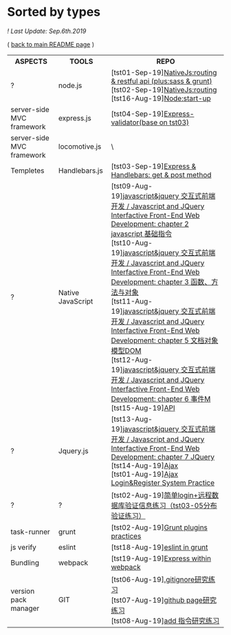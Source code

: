 # Sorted by types

*! Last Update: Sep.6th.2019*

( [back to main README page](https://vio999.github.io/tests-list-summary/) )

<table>
    <tr>
        <th>ASPECTS</th>
        <th>TOOLS</th>
        <th>REPO</th>
    </tr>
    <tr>
        <td>?</td>
        <td>node.js</td>
        <td>
            [tst01-Sep-19]<a href="https://github.com/vio999/tst01-Sep-19">NativeJs:routing & restful api (plus:sass & grunt)</a>
            <br>[tst02-Sep-19]<a href="https://github.com/vio999/tst02-Sep-19">NativeJs:routing</a>
            <br>[tst16-Aug-19]<a href="https://github.com/vio999/tst16-Aug-19">Node:start-up</a>
        </td>
    </tr>
    <tr>
        <td>server-side MVC framework</td>
        <td>express.js</td>
        <td>[tst04-Sep-19]<a href="https://github.com/vio999/tst04-Sep-19">Express-validator(base on tst03)</a></td>
    </tr>
    <tr>
        <td>server-side MVC framework</td>
        <td>locomotive.js</td>
        <td>\</td>
    </tr>
    <tr>
        <td>Templetes</td>
        <td>Handlebars.js</td>
        <td>[tst03-Sep-19]<a href="https://github.com/vio999/tst03-Sep-19">Express & Handlebars: get & post method</a>
        </td>
    </tr>
    <tr>
        <td>?</td>
        <td>Native JavaScript</td>
        <td>
            [tst09-Aug-19]<a href="https://github.com/vio999/tst09-Aug-19">javascript&jquery 交互式前端开发 / Javascript and
                JQuery Interfactive Front-End Web Development: chapter 2 javascript 基础指令</a>
            <br>
            [tst10-Aug-19]<a href="https://github.com/vio999/tst10-Aug-19">javascript&jquery 交互式前端开发 / Javascript and
                JQuery Interfactive Front-End Web Development: chapter 3 函数、方法与对象</a>
            <br>
            [tst11-Aug-19]<a href="https://github.com/vio999/tst11-Aug-19">javascript&jquery 交互式前端开发 / Javascript and
                JQuery Interfactive Front-End Web Development: chapter 5 文档对象模型DOM</a>
            <br>
            [tst12-Aug-19]<a href="https://github.com/vio999/tst12-Aug-19">javascript&jquery 交互式前端开发 / Javascript and
                JQuery Interfactive Front-End Web Development: chapter 6 事件M</a>
            <br>
            [tst15-Aug-19]<a href="https://github.com/vio999/tst15-Aug-19">API</a>
        </td>
    </tr>
    <tr>
        <td>?</td>
        <td>Jquery.js</td>
        <td>
        [tst13-Aug-19]<a href="https://github.com/vio999/tst13-Aug-19">javascript&jquery 交互式前端开发 / Javascript and JQuery
            Interfactive Front-End Web Development: chapter 7 JQuery</a><br>
            [tst14-Aug-19]<a href="https://github.com/vio999/tst14-Aug-19">Ajax</a>
            <br>
         [tst01-Aug-19]<a href="https://github.com/vio999/tst01-Aug-19">Ajax Login&Register System Practice</a>
        </td>
    </tr>
    <tr>
        <td>?</td>
        <td>?</td>
        <td>[tst02-Aug-19]<a href="https://github.com/vio999/tst02-Aug-19">简单login+远程数据库验证信息练习（tst03-05分布验证练习）</a></td>
    </tr>
    <tr>
        <td>task-runner</td>
        <td>grunt</td>
        <td>[tst02-Aug-19]<a href="https://github.com/vio999/tst17-Aug-19">Grunt plugins practices</a></td>
    </tr>
    <tr>
        <td>js verify</td>
        <td>eslint</td>
        <td>[tst18-Aug-19]<a href="https://github.com/vio999/tst18-Aug-19">eslint in grunt</a></td>
    </tr>
    <tr>
        <td>Bundling</td>
        <td>webpack</td>
        <td>[tst19-Aug-19]<a href="https://github.com/vio999/tst19-Aug-19">Express within webpack</a></td>
    </tr>
    <tr>
        <td>version pack manager</td>
        <td>GIT</td>
        <td>[tst06-Aug-19]<a href="https://github.com/vio999/tst06-Aug-19">.gitignore研究练习</a>
            <br>
            [tst07-Aug-19]<a href="https://github.com/vio999/tst07-Aug-19">github page研究练习</a>
            <br>
            [tst08-Aug-19]<a href="hhttps://github.com/vio999/tst08-Aug-19">add 指令研究练习</a>
        </td>
    </tr>
</table>